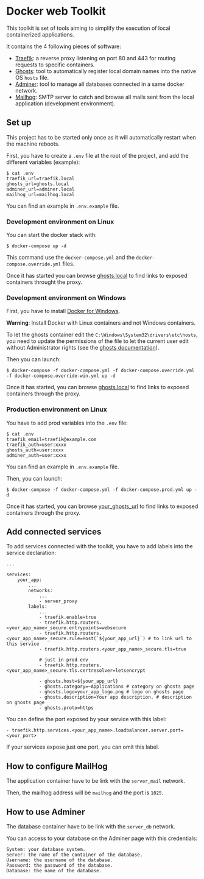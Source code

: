 # Docker web Toolkit

This toolkit is set of tools aiming to simplify the execution of local containerized applications.

It contains the 4 following pieces of software:

- [Traefik](https://doc.traefik.io/traefik/): a reverse proxy listening on port 80 and 443 for routing requests to specific containers.
- [Ghosts](https://github.com/lobre/ghosts): tool to automatically register local domain names into the native OS `hosts` file.
- [Adminer](https://www.adminer.org/): tool to manage all databases connected in a same docker network.
- [Mailhog](https://github.com/mailhog/MailHog): SMTP server to catch and browse all mails sent from the local application (development environment).

## Set up

This project has to be started only once as it will automatically restart when the machine reboots.

First, you have to create a `.env` file at the root of the project, and add the different variables (example):

    $ cat .env
    traefik_url=traefik.local
    ghosts_url=ghosts.local
    adminer_url=adminer.local
    mailhog_url=mailhog.local

You can find an example in `.env.example` file.

### Development environment on Linux

You can start the docker stack with:

    $ docker-compose up -d

This command use the `docker-compose.yml` and the `docker-compose.override.yml` files.

Once it has started you can browse [ghosts.local](https://ghosts.local) to find links to exposed containers throught the proxy.

### Development environment on Windows

First, you have to install [Docker for Windows](https://docs.docker.com/docker-for-windows/install/).

**Warning**: Install Docker with Linux containers and not Windows containers.

To let the ghosts container edit the `C:\Windows\System32\drivers\etc\hosts`, you need to update the permissions of the file to let the current user edit without Administrator rights (see the [ghosts documentation](https://github.com/lobre/ghosts/blob/master/README.md)).

Then you can launch:

    $ docker-compose -f docker-compose.yml -f docker-compose.override.yml -f docker-compose.override-win.yml up -d

Once it has started, you can browse [ghosts.local](https://ghosts.local) to find links to exposed containers through the proxy.

### Production environment on Linux

You have to add prod variables into the `.env` file:

    $ cat .env
    traefik_email=traefik@example.com
    traefik_auth=user:xxxx
    ghosts_auth=user:xxxx
    adminer_auth=user:xxxx

You can find an example in `.env.example` file.

Then, you can launch:

    $ docker-compose -f docker-compose.yml -f docker-compose.prod.yml up -d

Once it has started, you can browse [your_ghosts_url](https://your_ghosts_url.com) to find links to exposed containers through the proxy.

## Add connected services

To add services connected with the toolkit, you have to add labels into the service declaration:

    ...

    services:
        your_app:
            ...
            networks:
                ...
                - server_proxy
            labels:
                ...
                - traefik.enable=true
                - traefik.http.routers.<your_app_name>_secure.entrypoints=websecure
                - traefik.http.routers.<your_app_name>_secure.rule=Host(`${your_app_url}`) # to link url to this service
                - traefik.http.routers.<your_app_name>_secure.tls=true

                # just in prod env
                - traefik.http.routers.<your_app_name>_secure.tls.certresolver=letsencrypt

                - ghosts.host=${your_app_url}
                - ghosts.category=~Applications # category on ghosts page
                - ghosts.logo=your_app_logo.png # logo on ghosts page
                - ghosts.description=Your app description. # description on ghosts page
                - ghosts.proto=https

You can define the port exposed by your service with this label:

    - traefik.http.services.<your_app_name>.loadbalancer.server.port=<your_port>

If your services expose just one port, you can omit this label.

## How to configure MailHog

The application container have to be link with the `server_mail` network.

Then, the mailhog address will be `mailhog` and the port is `1025`.

## How to use Adminer

The database container have to be link with the `server_db` network.

You can access to your database on the Adminer page with this credentials:

    System: your database system.
    Server: the name of the container of the database.
    Username: the username of the database.
    Password: the password of the database.
    Database: the name of the database.